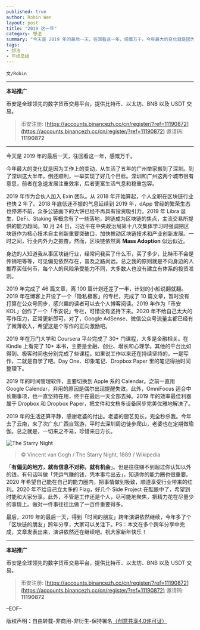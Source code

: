 ```yaml
---
published: true
author: Robin Wen
layout: post
title: "2019 这一年"
category: 想法
summary: "今天是 2019 年的最后一天，往回看这一年，感慨万千。今年最大的变化就是因为工作上的变动，从生活了五年的广州举家搬到了深圳。到了深圳这大半年，倒还顺利，一举实现了好几个目标。深圳和广州这两个城市很有意思，前者在急速发展注重效率，后者更富生活气息和稳重包容。最后，2019 年的最后一天，得到「时间的朋友」跨年演讲依然继续，今年多了个「区块链的朋友」跨年分享，大家可以关注下。PS：本文在多个跨年分享中完成，文章发表出来，演讲依然还在继续吧。祝大家新年快乐！"
tags:
- 想法
- 年终总结
---
```


`文/Robin`

***

**本站推广**

币安是全球领先的数字货币交易平台，提供比特币、以太坊、BNB 以及 USDT 交易。

> 币安注册: [https://accounts.binancezh.cc/cn/register/?ref=11190872](https://accounts.binancezh.cc/cn/register/?ref=11190872)
> 邀请码: **11190872**

***

今天是 2019 年的最后一天，往回看这一年，感慨万千。

今年最大的变化就是因为工作上的变动，从生活了五年的广州举家搬到了深圳。到了深圳这大半年，倒还顺利，一举实现了好几个目标。深圳和广州这两个城市很有意思，前者在急速发展注重效率，后者更富生活气息和稳重包容。

2019 年作为合伙人加入 Exin 团队。从 2018 年开始算起，个人全职在区块链行业也快 2 年了。2018 年底低迷不振的气息延续到 2019 年，dApp 曾经的繁荣生态也停滞不前，众多公链画下的大饼已经不再具有投资吸引力。2019 年 Libra 诞生，DeFi、Staking 等概念有了一些落地，跨链成为区块链的焦点，主流交易所提供的能力趋同。10 月 24 日，习近平在中央政治局第十八次集体学习时强调把区块链作为核心技术自主创新重要突破口，加快推动区块链技术和产业创新发展。一时之间，行业内外为之振奋。然而，区块链依然离 **Mass Adoption** 似远似近。

身边的人知道我从事区块链行业，经常问我买了什么币，买了多少，比特币不会是传销吧等等，可见偏见依然存在，普及之路尚远。总之我的原则就是不向身边的人推荐买任何币，每个人的风险承受能力不同，大多数人也没有建立有体系的投资准则。

2019 年完成了 46 篇文章，离 100 篇计划还差了一半，计划的小船说翻就翻。2019 年在博客上开设了一个「隐私极客」的专栏，完成了 10 篇文章，暂时没有打算在公众号同步，感兴趣的读者可以去个人博客阅读。2019 年作为「币安 KOL」创作了一个「币安说」专栏，可惜没有坚持下来。2020 年不给自己太大的写作压力，正常更新即可。对了，Google AdSense、微信公众号流量主都已经有了微薄收入，希望这是个写作的正向激励吧。

2019 年在万门大学和 Coursera 平台完成了 30+ 门课程，大多是金融相关。在 Kindle 上看完了 10+ 本书，主要是金融、创业、增长和心理学。其他的平台比如得到、极客时间也分别完成了些课程。如果说工作以来还在持续坚持的，一是写作，二就是自学了吧。Day One、印象笔记、Dropbox Paper 里的笔记得抽时间整理下。

2019 年的时间管理软件，主要切换到 Apple 系的 Calendar。之前一直用 Google Calendar，弃用的原因是偶尔出现提醒失效。此外，OmniFocus 适合中长期事项，也一直坚持在用，终于在最后一天全部去掉。2019 年的效率最佳利器属于 Dropbox 和 Dropbox Paper，把文件和文档多设备同步完美优雅地解决了。

2019 年的生活还算平静，感谢老婆的付出。老婆的厨艺见长，完全秒杀我。今年去了云南，来了次广东广西自驾游，平时去深圳周边徒步爬山，老婆也在定期做瑜伽。总之就是，一切来之不易，珍惜来日方长。

![The Starry Night](https://cdn.dbarobin.com/vrz8ndg.jpg)

> © Vincent van Gogh / The Starry Night, 1889 / Wikipedia

「**有偏见的地方，就有信息不对称，就有机会**」。但是往往赚不到超过你认知以外的钱，有句话叫做「凭运气赚的钱，凭本事亏出去」，知道你的能力圈也很重要。2020 年希望自己能在自己的能力圈内，把事情做到极致，顺道享受行业带来的红利。2020 年不给自己立太多的 Flag，好几个 Side Project 在酝酿中了，希望到时能和大家分享。此外，不管是工作还是个人，尽可能地聚焦，把精力花在尽量少的事情上。做对一件事往往比做了一百件重要得多。

最后，2019 年的最后一天，得到「时间的朋友」跨年演讲依然继续，今年多了个「区块链的朋友」跨年分享，大家可以关注下。PS：本文在多个跨年分享中完成，文章发表出来，演讲依然还在继续吧。祝大家新年快乐！

***

**本站推广**

币安是全球领先的数字货币交易平台，提供比特币、以太坊、BNB 以及 USDT 交易。

> 币安注册: [https://accounts.binancezh.cc/cn/register/?ref=11190872](https://accounts.binancezh.cc/cn/register/?ref=11190872)
> 邀请码: **11190872**

–EOF–

版权声明：自由转载-非商用-非衍生-保持署名<a href="http://creativecommons.org/licenses/by-nc-nd/4.0/deed.zh" target="_blank">（创意共享4.0许可证）</a>
